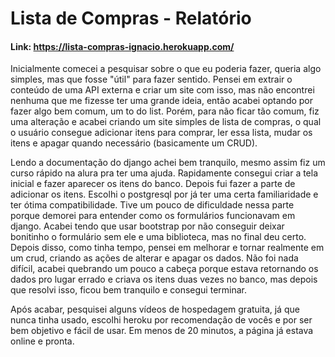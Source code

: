 # Lista de Compras - Relatório

#### Link: https://lista-compras-ignacio.herokuapp.com/
Inicialmente comecei a pesquisar sobre o que eu poderia fazer, queria algo simples, mas que fosse "útil" para fazer sentido.
Pensei em extrair o conteúdo de uma API externa e criar um site com isso, mas não encontrei nenhuma que me fizesse ter uma grande ideia, então acabei optando por fazer algo bem comum, um to do list.
Porém, para não ficar tão comum, fiz uma alteração e acabei criando um site simples de lista de compras, o qual o usuário consegue adicionar itens para comprar, ler essa lista, mudar os itens e apagar quando necessário (basicamente um CRUD).

Lendo a documentação do django achei bem tranquilo, mesmo assim fiz um curso rápido na alura pra ter uma ajuda. Rapidamente consegui criar a tela inicial e fazer aparecer os itens do banco. Depois fui fazer a parte de adicionar os itens. Escolhi o postgresql por já ter uma certa familiaridade e ter ótima compatibilidade.
Tive um pouco de dificuldade nessa parte porque demorei para entender como os formulários funcionavam em django. Acabei tendo que usar bootstrap por não conseguir deixar bonitinho o formulário sem ele e uma biblioteca, mas no final deu certo.
Depois disso, como tinha tempo, pensei em melhorar e tornar realmente em um crud, criando as ações de alterar e apagar os dados. Não foi nada difícil, acabei quebrando um pouco a cabeça porque estava retornando os dados pro lugar errado e criava os itens duas vezes no banco, mas depois que resolvi isso, ficou bem tranquilo e consegui terminar.

Após acabar, pesquisei alguns vídeos de hospedagem gratuita, já que nunca tinha usado, escolhi heroku por recomendação de vocês e por ser bem objetivo e fácil de usar. Em menos de 20 minutos, a página já estava online e pronta.
